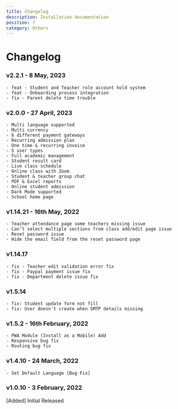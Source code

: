 ```yaml
---
title: Changelog
description: Installation documentation
position: 7
category: Others
---
```


# Changelog

### v2.2.1 - 8 May, 2023
```
- feat - Student and Teacher role account hold system
- feat - Onboarding process integration
- fix - Parent delete time trouble
```

### v2.0.0 - 27 April, 2023
```
- Multi language supported
- Multi currency
- 6 different payment gateways
- Recurring admission plan
- One time & recurring invoice
- 5 user types
- Full academic management
- Student result card
- Live class schedule
- Online class with Zoom
- Student & teacher group chat
- PDF & Excel reports
- Online student admission
- Dark Mode supported
- School home page
```

### v1.14.21 - 16th May, 2022
```
- Teacher attendance page some teachers missing issue
- Can’t select multiple sections from class add/edit page issue
- Reset password issue
- Hide the email field from the reset password page
```

### v1.14.17
```
- fix - Teacher edit validation error fix
- fix - Paypal payment issue fix
- fix - Department delete issue fix
```

### v1.5.14
```
- fix: Student update form not fill
- fix: User doesn't create when SMTP details missing
```

### v1.5.2 - 16th February, 2022
```
- PWA Module (Install as a Mobile) Add
- Responsive bug fix
- Routing bug fix
```

### v1.4.10 - 24 March, 2022
```
- Set Default Language [Bug Fix]
```

### v1.0.10 - 3 February, 2022

[Added]
Initial Released


